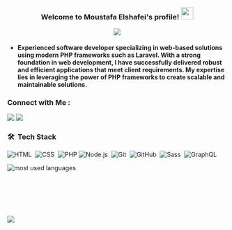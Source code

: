 
<!--<img width="250" align="right" src="https://c.tenor.com/_DOBjnGspYAAAAAM/code-coding.gif">-->

<h3 align="center">
  Welcome to Moustafa Elshafei's profile!
  <img src="https://media.giphy.com/media/hvRJCLFzcasrR4ia7z/giphy.gif" width="28">
</h3>

<!-- Typing SVG by DenverCoder1 - https://github.com/DenverCoder1/readme-typing-svg -->
<p align="center">
  <a href="https://github.com/DenverCoder1/readme-typing-svg"><img src="https://readme-typing-svg.herokuapp.com/?lines=back-End%20web%20developer;Always%20learning%20new%20things&font=Fira%20Code&center=true&width=440&height=45&color=f75c7e&vCenter=true&size=22"></a>
</p>

<h4>

- Experienced software developer specializing in web-based solutions using modern PHP frameworks such as Laravel. With a strong foundation in web development, I have successfully delivered robust and efficient applications that meet client requirements. My expertise lies in leveraging the power of PHP frameworks to create scalable and maintainable solutions.


### Connect with Me :

<a href="https://www.linkedin.com/in/m-elshafei/" target="_blank"><img src="https://img.shields.io/badge/-Moustafa%20Elshafei-0077B5?style=for-the-badge&logo=Linkedin&logoColor=white"/></a>
<a href="https://t.me/MoustafaElshafei" target="_blank"><img src="https://img.shields.io/badge/-Moustafa%20Elshafei-0077B5?style=for-the-badge&logo=Telegram&logoColor=white"/></a>
### 🛠 &nbsp;Tech Stack

![HTML](https://img.shields.io/badge/-HTML-05122A?style=flat&logo=HTML5)&nbsp;
![CSS](https://img.shields.io/badge/-CSS-05122A?style=flat&logo=CSS3&logoColor=1572B6)&nbsp;
![PHP](https://img.shields.io/badge/-PHP-05122A?style=flat&logo=php)
![Node.js](https://img.shields.io/badge/-laravel-05122A?style=flat&logo=laravel)&nbsp;
![Git](https://img.shields.io/badge/-Git-05122A?style=flat&logo=git)&nbsp;
![GitHub](https://img.shields.io/badge/-GitHub-05122A?style=flat&logo=github)&nbsp;
![Sass](https://img.shields.io/badge/-MysqlDB-05122A?style=flat&logo=mysql)&nbsp;
![GraphQL](https://img.shields.io/badge/-Bootstrap-05122A?style=flat&logo=bootstrap)&nbsp;





<img align="left" src="https://github-readme-stats.vercel.app/api/top-langs?username=m-elshafei&show_icons=true&locale=en&layout=compact&theme=radical" alt="most used languages" />
<br><br><br><br><br><br><br>
 <a href="https://komarev.com/ghpvc/?username=m-shafei&style=for-the-badge">
    <img src="https://komarev.com/ghpvc/?username=m-elshafei&style=for-the-badge">
</a> 






